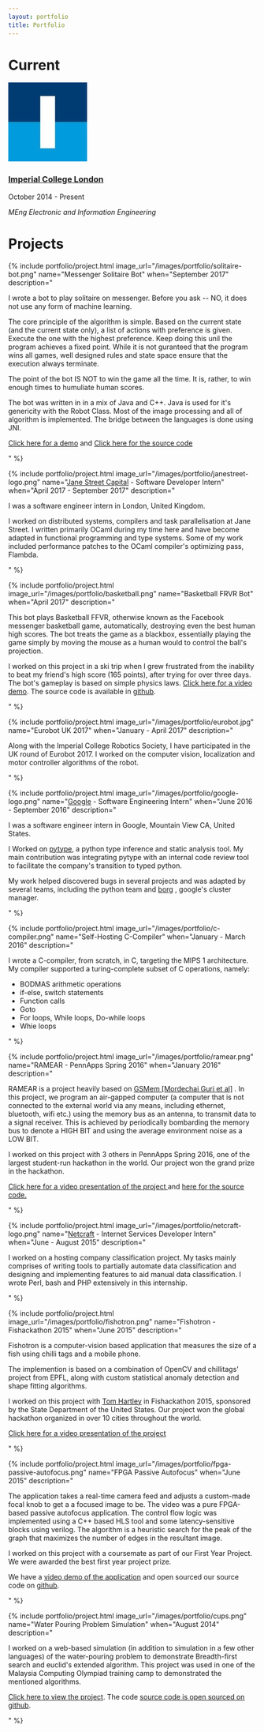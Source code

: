 ```yaml
---
layout: portfolio
title: Portfolio
---
```


# Current

<div class="container">
    <div class="row">
        <div class="col-sm-2"><img src="/images/portfolio/imperial-logo.jpg" /></div>
        <div class="col-sm-4">
            <h3><a href="https://www.imperial.ac.uk/">Imperial College London</a></h3>
            <p>October 2014 - Present</p>
            <p><em>MEng Electronic and Information Engineering</em></p>
        </div>
    </div>
</div>


# Projects

<div class="container">

{% include portfolio/project.html
      image_url="/images/portfolio/solitaire-bot.png"
      name="Messenger Solitaire Bot"
      when="September 2017"
      description="
<p>
  I wrote a bot to play solitaire on messenger. Before you ask -- NO, it does
  not use any form of machine learning.
</p>
<p>
  The core principle of the algorithm is simple. Based on the current state
  (and the current state only), a list of actions with preference is given.
  Execute the one with the highest preference. Keep doing this unil the program
  achieves a fixed point. While it is not guranteed that the program wins
  all games, well designed rules and state space ensure that the execution
  always terminate.
</p>
<p>
  The point of the bot IS NOT to win the game all the time. It is, rather,
  to win enough times to humuliate human scores.
</p>
<p>
  The bot was written in in a mix of Java and C++. Java is used for it's
  genericity with the Robot Class. Most of the image processing and
  all of algorithm is implemented. The bridge between the languages is done
  using JNI.

  <a href='https://www.youtube.com/watch?v=xFNd-foQYrs'>Click here for a demo</a>
  and <a href='https://github.com/fyquah95/messenger-solitaire-bot'>Click here for the source code</a>
</p>"
%}


{% include portfolio/project.html
      image_url="/images/portfolio/janestreet-logo.png"
      name="<a href='https://www.google.com/about'>Jane Street Capital</a> - Software Developer Intern"
      when="April 2017 - September 2017"
      description="
<p>
  I was a software engineer intern in London, United Kingdom.
</p>
<p>
  I worked on distributed systems, compilers and task parallelisation at
  Jane Street. I written primarily OCaml during my time here and have become
  adapted in functional programming and type systems. Some of my work
  included performance patches to the OCaml compiler's optimizing pass,
  Flambda.
</p>"
%}

{% include portfolio/project.html
      image_url="/images/portfolio/basketball.png"
      name="Basketball FRVR Bot"
      when="April 2017"
      description="
<p>
  This bot plays Basketball FFVR, otherwise known as the Facebook messenger
  basketball game, automatically, destroying even the best human high scores.
  The bot treats the game as a blackbox, essentially playing the game simply by
  moving the mouse as a human would to control the ball's projection.
</p>
<p>
  I worked on this project in a ski trip when I grew frustrated
  from the inability to beat my friend's high score (165 points), after trying
  for over three days. The bot's gameplay is based on simple physics laws.
  <a target='_blank' href='https://youtu.be/_TRNYrzJhRQ'>
  Click here for a video demo</a>. The source code is available in
  <a target='_blank' href='https://github.com/fyquah95/basketball'>github</a>.
</p>"
%}

{% include portfolio/project.html
      image_url="/images/portfolio/eurobot.jpg"
      name="Eurobot UK 2017"
      when="January - April 2017"
      description="
<p>
  Along with the Imperial College Robotics Society, I have participated
  in the UK round of Eurobot 2017. I worked on the computer vision, localization
  and motor controller algorithms of the robot.
</p>
"
%}

{% include portfolio/project.html
      image_url="/images/portfolio/google-logo.png"
      name="<a href='https://www.google.com/about'>Google</a> - Software Engineering Intern"
      when="June 2016 - September 2016"
      description="
      <p>
      I was a software engineer intern in Google, Mountain View CA, United States.
      </p>
      <p>
I Worked on <a target='_blank' href='https://www.github.com/google/pytype'>pytype</a>,
a python type inference and static analysis tool. My main contribution was integrating
pytype with an internal code review tool to facilitate the company's transition to
typed python.
</p>
<p>
My work helped discovered bugs in several projects and was adapted by several
teams, including the python team and
<a target='_blank' href='https://research.google.com/pubs/pub43438.html'>borg</a> ,
google's cluster manager.
</p>"
%}


{% include portfolio/project.html
      image_url="/images/portfolio/c-compiler.png"
      name="Self-Hosting C-Compiler"
      when="January - March 2016"
      description="
<p>
  I wrote a C-compiler, from scratch, in C, targeting the MIPS 1 architecture.
  My compiler supported a turing-complete subset of C operations, namely:
</p>

<ul>
  <li>BODMAS arithmetic operations</li>
  <li>if-else, switch statements</li>
  <li>Function calls</li>
  <li>Goto</li>
  <li>For loops, While loops, Do-while loops</li>
  <li>Whie loops</li>
</ul>
"
%}

{% include portfolio/project.html
      image_url="/images/portfolio/ramear.png"
      name="RAMEAR - PennApps Spring 2016"
      when="January 2016"
      description="
<p>
  RAMEAR is a project heavily based on
  <a target='_blank' href='https://www.usenix.org/system/files/conference/usenixsecurity15/sec15-paper-guri-update.pdf'>
  GSMem [Mordechai Guri et al]</a>
  . In this project, we program an air-gapped computer (a computer that is
  not connected to the external world via any means, including ethernet,
  bluetooth, wifi etc.) using the memory bus as an antenna, to transmit
  data to a signal receiver. This is achieved by periodically bombarding
  the memory bus to denote a HIGH BIT and using the average environment
  noise as a LOW BIT.
</p>

<p>
  I worked on this project with 3 others in PennApps Spring 2016, one of the
  largest student-run hackathon in the world. Our project won the grand
  prize in the hackathon.
</p>

<p>
  <a target='_blank' href='https://youtu.be/UGVrB8IdINo?t=12m36s'>
  Click here for a video presentation of the project
  </a>
  and <a target='_blank' href='https://github.com/fyquah95/ramear'>here for the source code.</a>
</p>
"
%}


{% include portfolio/project.html
      image_url="/images/portfolio/netcraft-logo.png"
      name="<a href='https://www.netcraft.com/'>Netcraft</a> - Internet Services Developer Intern"
      when="June - August 2015"
      description="
<p>
    I worked on a hosting company classification project. My tasks mainly comprises of
    writing tools to partially automate data classification and designing and implementing
    features to aid manual data classification. I wrote Perl, bash and PHP
    extensively in this internship.
</p>
"
%}

{% include portfolio/project.html
      image_url="/images/portfolio/fishotron.png"
      name="Fishotron - Fishackathon 2015"
      when="June 2015"
      description="
<p>
  Fishotron is a computer-vision based application that measures the size of
  a fish using chilli tags and a mobile phone.
</p>

<p>
  The implemention is based on a combination of OpenCV and chillitags' project
  from EPFL, along with custom statistical anomaly detection and shape fitting
  algorithms.
</p>

<p>
  I worked on this project with <a href='http://hr.tl/'>Tom Hartley</a> in Fishackathon 2015,
  sponsored by the State Department of the United States. Our project won the
  global hackathon organized in over 10 cities throughout the world.
</p>

<p>
  <a target='_blank' href='https://www.youtube.com/watch?v=m8-p4rInMZo'>
  Click here for a video presentation of the project
  </a>
</p>
"
%}

{% include portfolio/project.html
      image_url="/images/portfolio/fpga-passive-autofocus.png"
      name="FPGA Passive Autofocus"
      when="June 2015"
      description="
<p>
  The application takes a real-time camera feed and adjusts a custom-made
  focal knob to get a a focused image to be. The video was a pure
  FPGA-based passive autofocus application.
  The control flow logic was implemented using a C++ based HLS tool and some
  latency-sensitive blocks using verilog. The algorithm is a heuristic search
  for the peak of the graph that maximizes the number of edges in the resultant
  image.
</p>


<p>
 I worked on this project with a coursemate as part of
  our First Year Project. We were awarded the best first year project prize.
  </p>

<p>
  We have a
  <a target='_blank' href='https://www.youtube.com/watch?v=UJXkHhFQPak'>
  video demo of the application</a>
  and open sourced our source code on
  <a target='_blank' href='https://github.com/fyquah95/FPGA-passive-autofocus'>github</a>.
</p>
"
%}


{% include portfolio/project.html
      image_url="/images/portfolio/cups.png"
      name="Water Pouring Problem Simulation"
      when="August 2014"
      description="
<p>
  I worked on a web-based simulation (in addition to simulation in a
  few other languages) of the water-pouring problem to demonstrate
  Breadth-first search and euclid's extended algorithm.
  This project was used in one of the Malaysia Computing Olympiad training
  camp to demonstrated the mentioned algorithms.
</p>

<p>
  <a target='_blank' href='http://www.fyquah.me/projects/cups/simulate/'>
  Click here to view the project</a>. The code
  <a target='_blank' href='https://github.com/yihangho/cups'>
  source code is open sourced on github</a>.
</p>
"
%}

</div>
